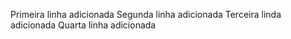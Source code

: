 Primeira linha adicionada
Segunda linha adicionada
Terceira linda adicionada
Quarta linha adicionada

